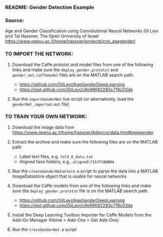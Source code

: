 ### README: Gender Detection Example

### Source: 
Age and Gender Classification using Convolutional Neural Networks
Gil Levi and Tal Hassner, The Open University of Israel
https://www.openu.ac.il/home/hassner/projects/cnn_agegender/

### TO IMPORT THE NETWORK:

1.  Download the Caffe prototxt and model files from one of the following 
    links and make sure the `deploy_gender.prototxt` and `gender_net.caffemodel`
    files are on the MATLAB search path.
    * https://github.com/GilLevi/AgeGenderDeepLearning
    * https://gist.github.com/GilLevi/c9e99062283c719c03de

2.  Run the `importGenderNet` live script
    (or alternatively, load the `genderNet_imported.mat` file)


### TO TRAIN YOUR OWN NETWORK:

1.  Download the image data from 
    https://www.openu.ac.il/home/hassner/Adience/data.html#agegender

2.  Extract the archive and make sure the following files are on the MATLAB path
    * Label text files, e.g. `fold_0_data.txt` 
    * Aligned face folders, e.g., `aligned\7153718@N04`

3.  Run the `createGenderDatastore.m` script to parse the data into a MATLAB 
    ImageDatastore object that is usable for neural networks
    
4.  Download the Caffe models from one of the following links and make sure 
    the `deploy_gender.prototxt` file is on the MATLAB search path.
    * https://github.com/GilLevi/AgeGenderDeepLearning
    * https://gist.github.com/GilLevi/c9e99062283c719c03de

5.  Install the Deep Learning Toolbox Importer for Caffe Models 
    from the Add-On Manager (Home > Add-Ons > Get Add-Ons)

6.  Run the `trainGenderNet.m` script